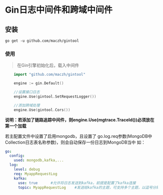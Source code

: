 # Gin日志中间件和跨域中间件

## 安装
```shell script
go get -u github.com/maczh/gintool
```

### 使用
> 在Gin引擎初始化后，载入中间件
```go
    import "github.com/maczh/gintool"

	engine := gin.Default()

	//设置接口日志
	engine.Use(gintool.SetRequestLogger())

	//添加跨域处理
	engine.Use(gintool.Cors())
```

**说明：若添加了链路追踪中间件，则engine.Use(mgtrace.TraceId())必须放在第一个加载**

若主配置文件中设置了启用mongodb，且设置了 go.log.req参数(MongoDB中Collection日志表名称参数)，则会自动保存一份日志到MongoDB当中
如：
```yaml
go:
  config:
    used: mongodb,kafka,...
  log:
    level: debug
    req: MyappRequestLog
    kafka:
      use: true      #允许将日志发送到kafka，前提是配置了kafka连接
      topic: MyappRequestLog    #发送给kafka的主题，可支持多个主题，以逗号分隔
```